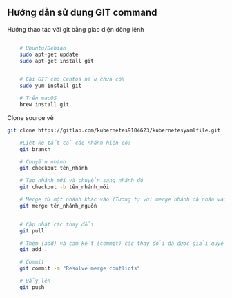 ## Hướng dẫn sử dụng GIT command

Hướng thao tác với git bằng giao diện dòng lệnh

```bash

    # Ubuntu/Debian
    sudo apt-get update
    sudo apt-get install git


    # Cài GIT cho Centos nếu chưa có\
    sudo yum install git

    # Trên macOS
    brew install git
```

Clone source về
```bash
git clone https://gitlab.com/kubernetes9104623/kubernetesyamlfile.git
```


```bash
    #Liệt kê tất cả các nhánh hiện có:
    git branch

    # Chuyển nhánh
    git checkout tên_nhánh

    # Tạo nhánh mới và chuyển sang nhánh đó
    git checkout -b tên_nhánh_mới

    # Merge từ một nhánh khác vào (Tương tự với merge nhánh cá nhân vào 1 nhánh khác.)
    git merge tên_nhánh_nguồn

```

```bash

    # Cập nhật các thay đổi
    git pull

    # Thêm (add) và cam kết (commit) các thay đổi đã được giải quyết
    git add .

    # Commit
    git commit -m "Resolve merge conflicts"

    # Đẩy lên
    git push
```
